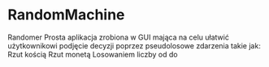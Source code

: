 # RandomMachine
Randomer
Prosta aplikacja zrobiona w GUI mająca na celu ułatwić użytkownikowi podjęcie decyzji poprzez pseudolosowe zdarzenia takie jak:
Rzut kością
Rzut monetą
Losowaniem liczby od do
